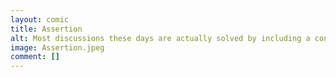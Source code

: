 ```yaml
---
layout: comic
title: Assertion
alt: Most discussions these days are actually solved by including a confidence-o-meter which then determines who is right (i.e. more confident).
image: Assertion.jpeg
comment: []
---
```

